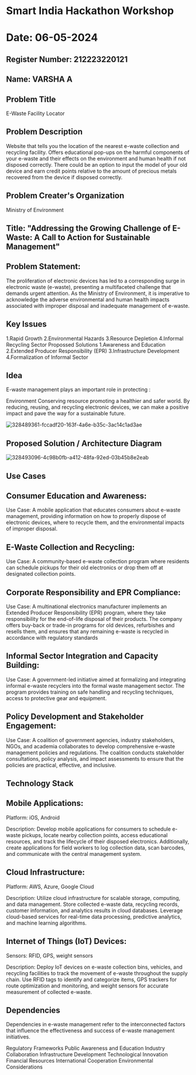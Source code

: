 # Smart India Hackathon Workshop
# Date: 06-05-2024
## Register Number: 212223220121
## Name: VARSHA  A
## Problem Title
E-Waste Facility Locator
## Problem Description
Website that tells you the location of the nearest e-waste collection and recycling facility. Offers educational pop-ups on the harmful components of your e-waste and their effects on the environment and human health if not disposed correctly. There could be an option to input the model of your old device and earn credit points relative to the amount of precious metals recovered from the device if disposed correctly.
## Problem Creater's Organization
Ministry of Environment

## Title: "Addressing the Growing Challenge of E-Waste: A Call to Action for Sustainable Management"

## Problem Statement:
The proliferation of electronic devices has led to a corresponding surge in electronic waste (e-waste), presenting a multifaceted challenge that demands urgent attention. As the Ministry of Environment, it is imperative to acknowledge the adverse environmental and human health impacts associated with improper disposal and inadequate management of e-waste.

## Key Issues
1.Rapid Growth
2.Environmental Hazards
3.Resource Depletion
4.Informal Recycling Sector
Propossed Solutions
1.Awareness and Education
2.Extended Producer Responsibility (EPR)
3.Infrastructure Development
4.Formalization of Informal Sector

## Idea

E-waste management plays an important role in protecting :

Environment
Conserving resource
promoting a healthier and safer world.
By reducing, reusing, and recycling electronic devices, we can make a positive impact and pave the way for a sustainable future.

![328489361-fccadf20-163f-4a6e-b35c-3ac14c1ad3ae](https://github.com/04Varsha/SIHPS/assets/149035374/b16b1a96-8348-419c-aaeb-a3fd603a5805)


## Proposed Solution / Architecture Diagram

![328493096-4c98b0fb-a412-48fa-92ed-03b45b8e2eab](https://github.com/04Varsha/SIHPS/assets/149035374/3da2d194-39ac-4141-a5f2-5d923fb8f2fb)


## Use Cases

## Consumer Education and Awareness:
Use Case: A mobile application that educates consumers about e-waste management, providing information on how to properly dispose of electronic devices, where to recycle them, and the environmental impacts of improper disposal.

## E-Waste Collection and Recycling:
Use Case: A community-based e-waste collection program where residents can schedule pickups for their old electronics or drop them off at designated collection points.

## Corporate Responsibility and EPR Compliance:
Use Case: A multinational electronics manufacturer implements an Extended Producer Responsibility (EPR) program, where they take responsibility for the end-of-life disposal of their products. The company offers buy-back or trade-in programs for old devices, refurbishes and resells them, and ensures that any remaining e-waste is recycled in accordance with regulatory standards

## Informal Sector Integration and Capacity Building:
Use Case: A government-led initiative aimed at formalizing and integrating informal e-waste recyclers into the formal waste management sector. The program provides training on safe handling and recycling techniques, access to protective gear and equipment.

## Policy Development and Stakeholder Engagement:
Use Case: A coalition of government agencies, industry stakeholders, NGOs, and academia collaborates to develop comprehensive e-waste management policies and regulations. The coalition conducts stakeholder consultations, policy analysis, and impact assessments to ensure that the policies are practical, effective, and inclusive.

## Technology Stack

## Mobile Applications:
Platform: iOS, Android

Description:
Develop mobile applications for consumers to schedule e-waste pickups, locate nearby collection points, access educational resources, and track the lifecycle of their disposed electronics. Additionally, create applications for field workers to log collection data, scan barcodes, and communicate with the central management system.

## Cloud Infrastructure:
Platform: AWS, Azure, Google Cloud

Description:
Utilize cloud infrastructure for scalable storage, computing, and data management. Store collected e-waste data, recycling records, customer information, and analytics results in cloud databases. Leverage cloud-based services for real-time data processing, predictive analytics, and machine learning algorithms.

## Internet of Things (IoT) Devices:
Sensors: RFID, GPS, weight sensors

Description:
Deploy IoT devices on e-waste collection bins, vehicles, and recycling facilities to track the movement of e-waste throughout the supply chain. Use RFID tags to identify and categorize items, GPS trackers for route optimization and monitoring, and weight sensors for accurate measurement of collected e-waste.

## Dependencies

Dependencies in e-waste management refer to the interconnected factors that influence the effectiveness and success of e-waste management initiatives.

Regulatory Frameworks
Public Awareness and Education
Industry Collaboration
Infrastructure Development
Technological Innovation
Financial Resources
International Cooperation
Environmental Considerations
